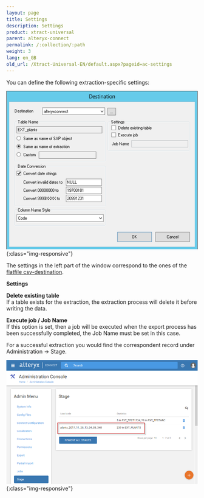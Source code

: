 ```yaml
---
layout: page
title: Settings
description: Settings
product: xtract-universal
parent: alteryx-connect
permalink: /:collection/:path
weight: 3
lang: en_GB
old_url: /Xtract-Universal-EN/default.aspx?pageid=ac-settings
---
```


You can define the following extraction-specific settings:

![xu-ac-destination-settings](/img/content/xu-ac-destination-settings.png){:class="img-responsive"}

The settings in the left part of the window correspond to the ones of the [flatfile csv-destination](../csv-flat-file/csv-destination-settings).

**Settings** 

**Delete existing table** <br>
If a table exists for the extraction, the extraction process will delete it before writing the data.

**Execute job / Job Name** <br>
If this option is set, then a job will be executed when the export process has been successfully completed, the Job Name must be set in this case.

For a successful extraction you would find the correspondent record under Administration -> Stage.

![Alteryx-Connect-Server-Stage](/img/content/Alteryx-Connect-Server-Stage.png){:class="img-responsive"}